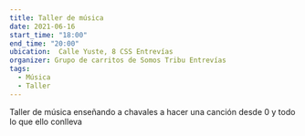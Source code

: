 ```yaml
---
title: Taller de música
date: 2021-06-16
start_time: "18:00"
end_time: "20:00"
ubication:  Calle Yuste, 8 CSS Entrevías
organizer: Grupo de carritos de Somos Tribu Entrevías
tags:
  - Música
  - Taller
---
```

Taller de música enseñando a chavales a hacer una canción desde 0 y todo lo que ello conlleva
